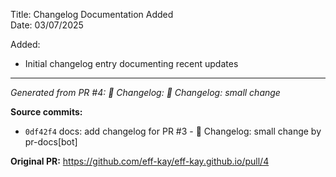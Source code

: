 Title: Changelog Documentation Added  
Date: 03/07/2025  

Added:  
- Initial changelog entry documenting recent updates

---
*Generated from PR #4: 📝 Changelog: 📝 Changelog: small change*

**Source commits:**
- `0df42f4` docs: add changelog for PR #3 - 📝 Changelog: small change by pr-docs[bot]

**Original PR:** https://github.com/eff-kay/eff-kay.github.io/pull/4
